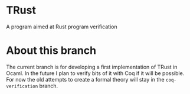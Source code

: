 # TRust
A program aimed at Rust program verification 

# About this branch
The current branch is for developing a first implementation of TRust in Ocaml. In the future I plan to verify bits of it with Coq if it will be possible. For now the old attempts to create a formal theory will stay in the `coq-verification` branch.
